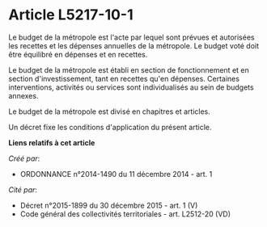 # Article L5217-10-1

Le budget de la métropole est l'acte par lequel sont prévues et autorisées les recettes et les dépenses annuelles de la
métropole. Le budget voté doit être équilibré en dépenses et en recettes.

Le budget de la métropole est établi en section de fonctionnement et en section d'investissement, tant en recettes qu'en
dépenses. Certaines interventions, activités ou services sont individualisés au sein de budgets annexes.

Le budget de la métropole est divisé en chapitres et articles.

Un décret fixe les conditions d'application du présent article.

**Liens relatifs à cet article**

_Créé par_:

  - ORDONNANCE n°2014-1490 du 11 décembre 2014 - art. 1

_Cité par_:

  - Décret n°2015-1899 du 30 décembre 2015 - art. 1 (V)
  - Code général des collectivités territoriales - art. L2512-20 (VD)
